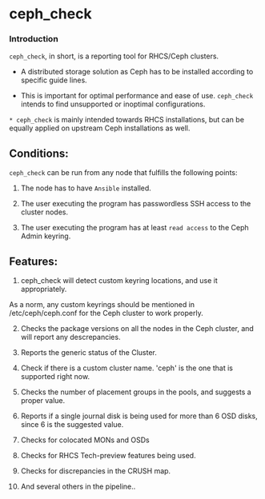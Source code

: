 # ceph_check 

### Introduction

`ceph_check`, in short, is a reporting tool for RHCS/Ceph clusters.

* A distributed storage solution as Ceph has to be installed according to specific guide lines. 

* This is important for optimal performance and ease of use. `ceph_check` intends to find unsupported or inoptimal configurations.

`* ceph_check` is mainly intended towards RHCS installations, but can be equally applied on upstream Ceph installations as well.

## Conditions:

`ceph_check` can be run from any node that fulfills the following points:

1. The node has to have `Ansible` installed.

2. The user executing the program has passwordless SSH access to the cluster nodes.

3. The user executing the program has at least `read access` to the Ceph Admin keyring.

## Features:

1. ceph_check will detect custom keyring locations, and use it appropriately. 

As a norm, any custom keyrings should be mentioned in /etc/ceph/ceph.conf for the Ceph cluster to work properly.

2. Checks the package versions on all the nodes in the Ceph cluster, and will report any descrepancies.

3. Reports the generic status of the Cluster.

4. Check if there is a custom cluster name. 'ceph' is the one that is supported right now.

5. Checks the number of placement groups in the pools, and suggests a proper value.

6. Reports if a single journal disk is being used for more than 6 OSD disks, since 6 is the suggested value.

7. Checks for colocated MONs and OSDs

8. Checks for RHCS Tech-preview features being used.

9. Checks for discrepancies in the CRUSH map.

10. And several others in the pipeline..

